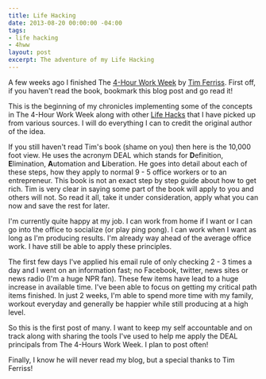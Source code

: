 ```yaml
---
title: Life Hacking
date: 2013-08-20 00:00:00 -04:00
tags:
- life hacking
- 4hww
layout: post
excerpt: The adventure of my Life Hacking
---
```


A few weeks ago I finished The [4-Hour Work Week](http://www.amazon.com/gp/product/0307465357) by [Tim Ferriss](http://www.fourhourworkweek.com/blog/).  First off, if you haven't read the book, bookmark this blog post and go read it!

This is the beginning of my chronicles implementing some of the concepts in The 4-Hour Work Week along with other [Life Hacks](https://en.wikipedia.org/wiki/Life_hacking) that I have picked up from various sources.  I will do everything I can to credit the original author of the idea.

If you still haven't read Tim's book (shame on you) then here is the 10,000 foot view.  He uses the acronym DEAL which stands for **D**efinition, **E**limination, **A**utomation and **L**iberation.  He goes into detail about each of these steps, how they apply to normal 9 - 5 office workers or to an entrepreneur.  This book is not an exact step by step guide about how to get rich.  Tim is very clear in saying some part of the book will apply to you and others will not.  So read it all, take it under consideration, apply what you can now and save the rest for later.

I'm currently quite happy at my job.  I can work from home if I want or I can go into the office to socialize (or play ping pong).  I can work when I want as long as I'm producing results.  I'm already way ahead of the average office work.  I have still be able to apply these principles.

The first few days I've applied his email rule of only checking 2 - 3 times a day and I went on an information fast; no Facebook, twitter, news sites or news radio (I'm a huge NPR fan).  These few items have lead to a huge increase in available time. I've been able to focus on getting my critical path items finished.  In just 2 weeks, I'm able to spend more time with my family, workout everyday and generally be happier while still producing at a high level.  

So this is the first post of many.  I want to keep my self accountable and on track along with sharing the tools I've used to help me apply the DEAL principals from The 4-Hours Work Week.  I plan to post often!

Finally, I know he will never read my blog, but a special thanks to Tim Ferriss!
